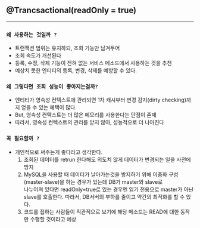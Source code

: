 ## @Trancsactional(readOnly = true)

---
### `왜 사용하는 것일까 ?`
- 트랜잭션 범위는 유지하되, 조회 기능만 남겨두어
- 조회 속도가 개선된다
- 등록, 수정, 삭제 기능이 전혀 없는 서비스 메소드에서 사용하는 것을 추천
- 예상치 못한 엔티티의 등록, 변경, 삭제를 예방할 수 있다.

### `왜 그렇다면 조회 성능이 좋아지는걸까?`
- 엔티티가 영속성 컨텍스트에 관리되면 1차 캐시부터 변경 감지(dirty checking)까지 얻을 수 있는 혜택이 많다.
- But, 영속성 컨텍스트는 더 많은 메모리를 사용한다는 단점이 존재
- 따라서, 영속성 컨텍스트의 관리를 받지 않아, 성능적으로 더 나아진다

### `꼭 필요할까 ?`
- 개인적으로 써주는게 좋다라고 생각한다.
  1) 조회된 데이터를 retrun 한다해도 의도치 않게 데이터가 변경되는 일을 사전에 방지
  2) MySQL을 사용할 때 데이터가 날아가는것을 방지하기 위해 이중화 구성(master-slave)을 하는 경우가 있는데 
DB가 master와 slave로    
나누어져 있다면 readOnly=true로 있는 경우엔 읽기 전용으로 master가 아닌 slave를 호출한다.
따라서, DB서버의 부하를 줄이고 약간의 최적화를 할 수 있다.
  3) 코드를 접하는 사람들이 직관적으로 보기에 해당 메소드는 READ에 대한 동작만 수행할 것이라고 예상

